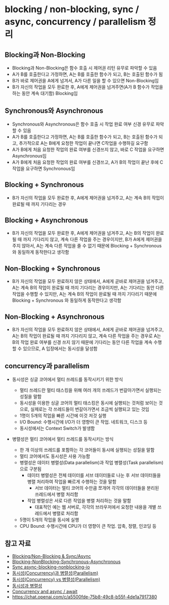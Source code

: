 # blocking / non-blocking, sync / async, concurrency / parallelism 정리
## Blocking과 Non-Blocking
- Blocking과 Non-Blocking은 함수 호출 시 제어권 리턴 유무로 파악할 수 있음
- A가 B를 호출한다고 가정하면, A는 B를 호출한 함수가 되고, B는 호출된 함수가 됨
- B가 바로 제어권을 A에게 넘겨서, A가 다른 일을 할 수 있으면 Non-Blocking임
- B가 자신의 작업을 모두 완료한 후, A에게 제어권을 넘겨주면(A가 B 함수가 작업을 하는 동안 계속 대기함) Blocking임

## Synchronous와 Asynchronous
- Synchronous와 Asynchronous은 함수 호출 시 작업 완료 여부 신경 유무로 파악할 수 있음
- A가 B를 호출한다고 가정하면, A는 B를 호출한 함수가 되고, B는 호출된 함수가 되고, 추가적으로 A는 B에게 요청한 작업이 끝나면 C작업을 수행하길 요구함
- A가 B에게 처음 요청한 작업의 완료 여부를 신경쓰지 않고, 바로 C 작업을 요구하면 Asynchronous임
- A가 B에게 처음 요청한 작업의 완료 여부를 신경쓰고, A가 B의 작업이 끝난 후에 C 작업을 요구하면 Synchronous임

## Blocking + Synchronous
- B가 자신의 작업을 모두 완료한 후, A에게 제어권을 넘겨주고, A는 계속 B의 작업이 완료될 때 까지 기다리는 경우

## Blocking + Asynchronous
- B가 자신의 작업을 모두 완료한 후, A에게 제어권을 넘겨주고, A는 B의 작업이 완료될 때 까지 기다리지 않고, 계속 다른 작업을 주는 경우이지만, B가 A에게 제어권을 주지 않아서, A는 계속 다른 작업을 줄 수 없기 때문에 Blocking + Synchronous 와 동일하게 동작한다고 생각함

## Non-Blocking + Synchronous
-  B가 자신의 작업을 모두 완료하지 않은 상태에서, A에게 곧바로 제어권을 넘겨주고, A는 계속 B의 작업이 완료될 때 까지 기다리는 경우이지만, A는 기다리는 동안 다른 작업을 수행할 수 있지만, A는 계속 B의 작업이 완료될 때 까지 기다리기 때문에 Blocking + Synchronous 와 동일하게 동작한다고 생각함

## Non-Blocking + Asynchronous
-  B가 자신의 작업을 모두 완료하지 않은 상태에서, A에게 곧바로 제어권을 넘겨주고, A는 B의 작업이 완료될 때 까지 기다리지 않고, 계속 다른 작업을 주는 경우로 A는 B의 작업 완료 여부를 신경 쓰지 않기 때문에 기다리는 동안 다른 작업을 계속 수행할 수 있으므로, A 입장에서는 동시성을 달성함

## concurrency과 parallelism
- 동시성은 싱글 코어에서 멀티 쓰레드를 동작시키기 위한 방식
    - 멀티 쓰레드란 멀티 태스킹을 위해 여러 개의 쓰레드가 번갈아가면서 실행되는 성질을 말함
    - 동시성을 이용한 싱글 코어의 멀티 태스킹은 동시에 실행되는 것처럼 보이는 것으로, 실제로는 각 쓰레드들이 번갈아가면서 조금씩 실행되고 있는 것임
    - 1명이 5개의 작업을 빠른 시간에 이것 저것 실행
    - I/O Bound: 수행시간에 I/O가 더 영향이 큰 작업. 네트워크, 디스크 등
    - 동시성에서는 Context Switch가 발생함

- 병렬성은 멀티 코어에서 멀티 쓰레드를 동작시키는 방식
    - 한 개 이상의 쓰레드를 포함하는 각 코어들이 동시에 실행되는 성질을 말함
    - 멀티 코어에서도 동시성은 사용 가능함
    - 병렬성은 데이터 병렬성(Data parallelism)과 작업 병렬성(Task parallelism)으로 구분됨
        - 데이터 병렬성은 전체 데이터를 서브 데이터들로 나눈 후 서브 데이터들을 병렬 처리하여 작업을 빠르게 수행하는 것을 말함
            - 서브 데이터는 멀티 코어의 수만큼 쪼개어 각각의 데이터들을 분리된 쓰레드에서 병렬 처리함
        - 작업 병렬성은 서로 다른 작업을 병렬 처리하는 것을 말함
            - 대표적인 예는 웹 서버로, 각각의 브라우저에서 요청한 내용을 개별 쓰레드에서 병렬로 처리함
    - 5명이 5개의 작업을 동시에 실행
    - CPU Bound: 수행시간에 CPU가 더 영향이 큰 작업. 압축, 정렬, 인코딩 등

## 참고 자료
- [Blocking/Non-Blocking & Sync/Async](https://goodgid.github.io/Blocking-NonBlocking-Synchronous-Asynchronous/)
- [Blocking-NonBlocking-Synchronous-Asynchronous](https://homoefficio.github.io/2017/02/19/Blocking-NonBlocking-Synchronous-Asynchronous/)
- [Sync async-blocking-nonblocking-io](https://www.slideshare.net/unitimes/sync-asyncblockingnonblockingio)
- [동시성(Concurrency)과 병렬성(Parallelism)](https://goodgid.github.io/Concurrency-vs-Paraleelism/)
- [동시성(Concurrency) vs 병렬성(Parallelism)](https://atin.tistory.com/567)
- [동시성과 병렬성](https://ohgyun.com/741)
- [Concurrency and async / await](https://fastapi.tiangolo.com/async/)
- https://chat.openai.com/c/a5500fde-75b8-49c8-b55f-4de1a7917380